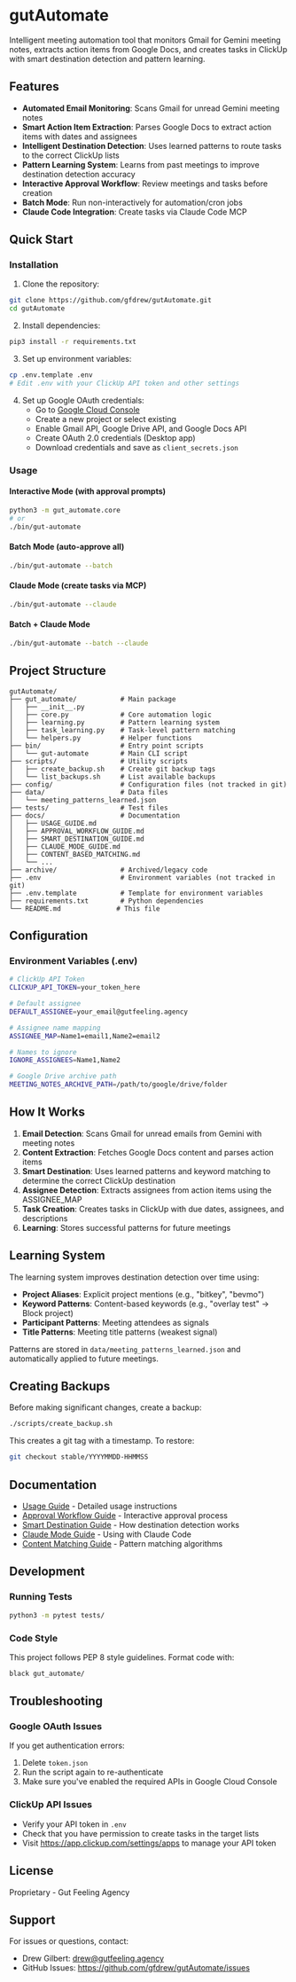 # gutAutomate

Intelligent meeting automation tool that monitors Gmail for Gemini meeting notes, extracts action items from Google Docs, and creates tasks in ClickUp with smart destination detection and pattern learning.

## Features

- **Automated Email Monitoring**: Scans Gmail for unread Gemini meeting notes
- **Smart Action Item Extraction**: Parses Google Docs to extract action items with dates and assignees
- **Intelligent Destination Detection**: Uses learned patterns to route tasks to the correct ClickUp lists
- **Pattern Learning System**: Learns from past meetings to improve destination detection accuracy
- **Interactive Approval Workflow**: Review meetings and tasks before creation
- **Batch Mode**: Run non-interactively for automation/cron jobs
- **Claude Code Integration**: Create tasks via Claude Code MCP

## Quick Start

### Installation

1. Clone the repository:
```bash
git clone https://github.com/gfdrew/gutAutomate.git
cd gutAutomate
```

2. Install dependencies:
```bash
pip3 install -r requirements.txt
```

3. Set up environment variables:
```bash
cp .env.template .env
# Edit .env with your ClickUp API token and other settings
```

4. Set up Google OAuth credentials:
   - Go to [Google Cloud Console](https://console.cloud.google.com/)
   - Create a new project or select existing
   - Enable Gmail API, Google Drive API, and Google Docs API
   - Create OAuth 2.0 credentials (Desktop app)
   - Download credentials and save as `client_secrets.json`

### Usage

#### Interactive Mode (with approval prompts)
```bash
python3 -m gut_automate.core
# or
./bin/gut-automate
```

#### Batch Mode (auto-approve all)
```bash
./bin/gut-automate --batch
```

#### Claude Mode (create tasks via MCP)
```bash
./bin/gut-automate --claude
```

#### Batch + Claude Mode
```bash
./bin/gut-automate --batch --claude
```

## Project Structure

```
gutAutomate/
├── gut_automate/           # Main package
│   ├── __init__.py
│   ├── core.py             # Core automation logic
│   ├── learning.py         # Pattern learning system
│   ├── task_learning.py    # Task-level pattern matching
│   └── helpers.py          # Helper functions
├── bin/                    # Entry point scripts
│   └── gut-automate        # Main CLI script
├── scripts/                # Utility scripts
│   ├── create_backup.sh    # Create git backup tags
│   └── list_backups.sh     # List available backups
├── config/                 # Configuration files (not tracked in git)
├── data/                   # Data files
│   └── meeting_patterns_learned.json
├── tests/                  # Test files
├── docs/                   # Documentation
│   ├── USAGE_GUIDE.md
│   ├── APPROVAL_WORKFLOW_GUIDE.md
│   ├── SMART_DESTINATION_GUIDE.md
│   ├── CLAUDE_MODE_GUIDE.md
│   ├── CONTENT_BASED_MATCHING.md
│   └── ...
├── archive/                # Archived/legacy code
├── .env                    # Environment variables (not tracked in git)
├── .env.template           # Template for environment variables
├── requirements.txt        # Python dependencies
└── README.md              # This file
```

## Configuration

### Environment Variables (.env)

```bash
# ClickUp API Token
CLICKUP_API_TOKEN=your_token_here

# Default assignee
DEFAULT_ASSIGNEE=your_email@gutfeeling.agency

# Assignee name mapping
ASSIGNEE_MAP=Name1=email1,Name2=email2

# Names to ignore
IGNORE_ASSIGNEES=Name1,Name2

# Google Drive archive path
MEETING_NOTES_ARCHIVE_PATH=/path/to/google/drive/folder
```

## How It Works

1. **Email Detection**: Scans Gmail for unread emails from Gemini with meeting notes
2. **Content Extraction**: Fetches Google Docs content and parses action items
3. **Smart Destination**: Uses learned patterns and keyword matching to determine the correct ClickUp destination
4. **Assignee Detection**: Extracts assignees from action items using the ASSIGNEE_MAP
5. **Task Creation**: Creates tasks in ClickUp with due dates, assignees, and descriptions
6. **Learning**: Stores successful patterns for future meetings

## Learning System

The learning system improves destination detection over time using:

- **Project Aliases**: Explicit project mentions (e.g., "bitkey", "bevmo")
- **Keyword Patterns**: Content-based keywords (e.g., "overlay test" → Block project)
- **Participant Patterns**: Meeting attendees as signals
- **Title Patterns**: Meeting title patterns (weakest signal)

Patterns are stored in `data/meeting_patterns_learned.json` and automatically applied to future meetings.

## Creating Backups

Before making significant changes, create a backup:

```bash
./scripts/create_backup.sh
```

This creates a git tag with a timestamp. To restore:

```bash
git checkout stable/YYYYMMDD-HHMMSS
```

## Documentation

- [Usage Guide](docs/USAGE_GUIDE.md) - Detailed usage instructions
- [Approval Workflow Guide](docs/APPROVAL_WORKFLOW_GUIDE.md) - Interactive approval process
- [Smart Destination Guide](docs/SMART_DESTINATION_GUIDE.md) - How destination detection works
- [Claude Mode Guide](docs/CLAUDE_MODE_GUIDE.md) - Using with Claude Code
- [Content Matching Guide](docs/CONTENT_BASED_MATCHING.md) - Pattern matching algorithms

## Development

### Running Tests

```bash
python3 -m pytest tests/
```

### Code Style

This project follows PEP 8 style guidelines. Format code with:

```bash
black gut_automate/
```

## Troubleshooting

### Google OAuth Issues

If you get authentication errors:
1. Delete `token.json`
2. Run the script again to re-authenticate
3. Make sure you've enabled the required APIs in Google Cloud Console

### ClickUp API Issues

- Verify your API token in `.env`
- Check that you have permission to create tasks in the target lists
- Visit https://app.clickup.com/settings/apps to manage your API token

## License

Proprietary - Gut Feeling Agency

## Support

For issues or questions, contact:
- Drew Gilbert: drew@gutfeeling.agency
- GitHub Issues: https://github.com/gfdrew/gutAutomate/issues
